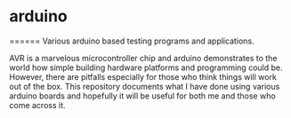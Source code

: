 # arduino
======
Various arduino based testing programs and applications.

AVR is a marvelous microcontroller chip and arduino demonstrates to the world how simple building hardware platforms and programming could be. However, there are pitfalls especially for those who think things will work out of the box. This repository documents what I have done using various arduino boards and hopefully it will be useful for both me and those who come across it.

